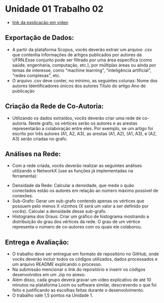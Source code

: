 # Unidade 01 Trabalho 02

* [link da explicação em video](https://www.loom.com/share/4fc5875077d6445cb31cc7869f490da8?sid=c91c5032-8062-441e-b9be-4c7a206723f0)

## Exportação de Dados:
* A partir da plataforma Scopus, vocês deverão extrair um arquivo .csv que contenha informações de artigos
publicados por autores da UFRN.Esse conjunto pode ser filtrado por uma área específica (como saúde,
engenharia, computação, etc.), por múltiplas áreas ou ainda por temas
de interesse, como "machine learning", "inteligência artificial", "redes
complexas", etc.
* O arquivo .csv deve conter, no mínimo, as seguintes colunas:
Nome dos autores
Identificadores únicos dos autores
Título do artigo
Ano de publicação

## Criação da Rede de Co-Autoria:
* Utilizando os dados extraídos, vocês deverão criar uma rede de
co-autoria. Neste grafo, os vértices serão os autores e as arestas
representarão a colaboração entre eles. Por exemplo, se um artigo foi
escrito por três autores (A1, A2, A3), as arestas (A1, A2), (A1, A3), e (A2, A3)
serão criadas no grafo.

## Análises na Rede:
* Com a rede criada, vocês deverão realizar as seguintes análises
utilizando o NetworkX (use as funções já implementadas na ferramenta):
- Densidade da Rede: Calcular a densidade, que mede o quão
conectados estão os autores em relação ao número máximo
possível de conexões.
- Sub-Grafo: Gerar um sub-grafo contendo apenas os vértices que
possuem pelo menos X vizinhos (X será um valor a ser definido por
vocês). Calcular a densidade desse sub-grafo.
- Histograma dos Graus: Criar um gráfico de histograma mostrando
a distribuição do grau dos vértices da rede. O grau de um vértice
representa o número de co-autores com os quais ele colaborou.

## Entrega e Avaliação:
* O trabalho deve ser entregue em formato de repositório no GitHub,
onde vocês deverão incluir todos os códigos utilizados, dados
processados e um arquivo README explicando o processo.
* Na submissão mencionar o link do repositório e inserir os códigos
desenvolvidos em um .zip no anexo.
* Além disso, cada grupo deverá gravar um vídeo explicativo de até 10
minutos na plataforma Loom ou software similar, descrevendo o que foi
feito e justificando as escolhas feitas durante o desenvolvimento.
* O trabalho vale 1,5 pontos na Unidade 1.